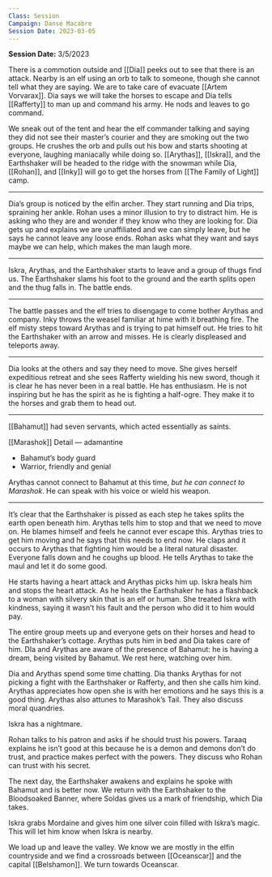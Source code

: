 ```yaml
---
Class: Session
Campaign: Danse Macabre
Session Date: 2023-03-05
---
```

**Session Date:** 3/5/2023

There is a commotion outside and [[Dia]] peeks out to see that there is an attack. Nearby is an elf using an orb to talk to someone, though she cannot tell what they are saying. We are to take care of evacuate [[Artem Vorvarax]]. Dia says we will take the horses to escape and Dia tells [[Rafferty]] to man up and command his army. He nods and leaves to go command.

We sneak out of the tent and hear the elf commander talking and saying they did not see their master’s courier and they are smoking out the two groups. He crushes the orb and pulls out his bow and starts shooting at everyone, laughing maniacally while doing so. [[Arythas]], [[Iskra]], and the Earthshaker will be headed to the ridge with the snowman while Dia, [[Rohan]], and [[Inky]] will go to get the horses from [[The Family of Light]] camp.

---

Dia’s group is noticed by the elfin archer. They start running and Dia trips, spraining her ankle. Rohan uses a minor illusion to try to distract him. He is asking who they are and wonder if they know who they are looking for. Dia gets up and explains we are unaffiliated and we can simply leave, but he says he cannot leave any loose ends. Rohan asks what they want and says maybe we can help, which makes the man laugh more.

---

Iskra, Arythas, and the Earthshaker starts to leave and a group of thugs find us. The Earthshaker slams his foot to the ground and the earth splits open and the thug falls in. The battle ends.

---

The battle passes and the elf tries to disengage to come bother Arythas and company. Inky throws the weasel familiar at hime with it breathing fire. The elf misty steps toward Arythas and is trying to pat himself out. He tries to hit the Earthshaker with an arrow and misses. He is clearly displeased and teleports away.

---

Dia looks at the others and say they need to move. She gives herself expeditious retreat and she sees Rafferty wielding his new sword, though it is clear he has never been in a real battle. He has enthusiasm. He is not inspiring but he has the spirit as he is fighting a half-ogre. They make it to the horses and grab them to head out.

---

[[Bahamut]] had seven servants, which acted essentially as saints.

[[Marashok]] Detail — adamantine

- Bahamut’s body guard
- Warrior, friendly and genial

Arythas cannot connect to Bahamut at this time, *but he can connect to Marashok*. He can speak with his voice or wield his weapon.

---

It’s clear that the Earthshaker is pissed as each step he takes splits the earth open beneath him. Arythas tells him to stop and that we need to move on. He blames himself and feels he cannot ever escape this. Arythas tries to get him moving and he says that this needs to end now. He claps and it occurs to Arythas that fighting him would be a literal natural disaster. Everyone falls down and he coughs up blood. He tells Arythas to take the maul and let it do some good.

He starts having a heart attack and Arythas picks him up. Iskra heals him and stops the heart attack. As he heals the Earthshaker he has a flashback to a woman with silvery skin that is an elf or human. She treated Iskra with kindness, saying it wasn’t his fault and the person who did it to him would pay.

The entire group meets up and everyone gets on their horses and head to the Earthshaker’s cottage. Arythas puts him in bed and Dia takes care of him. DIa and Arythas are aware of the presence of Bahamut: he is having a dream, being visited by Bahamut. We rest here, watching over him.

Dia and Arythas spend some time chatting. Dia thanks Arythas for not picking a fight with the Earthshaker or Rafferty, and then she calls him kind. Arythas appreciates how open she is with her emotions and he says this is a good thing. Arythas also attunes to Marashok’s Tail. They also discuss moral quandries.

Iskra has a nightmare.

Rohan talks to his patron and asks if he should trust his powers. Taraaq explains he isn’t good at this because he is a demon and demons don’t do trust, and practice makes perfect with the powers. They discuss who Rohan can trust with his secret.

The next day, the Earthshaker awakens and explains he spoke with Bahamut and is better now. We return with the Earthshaker to the Bloodsoaked Banner, where Soldas gives us a mark of friendship, which Dia takes.

Iskra grabs Mordaine and gives him one silver coin filled with Iskra’s magic. This will let him know when Iskra is nearby.

We load up and leave the valley. We know we are mostly in the elfin countryside and we find a crossroads between [[Oceanscar]] and the capital [[Belshamon]]. We turn towards Oceanscar.
